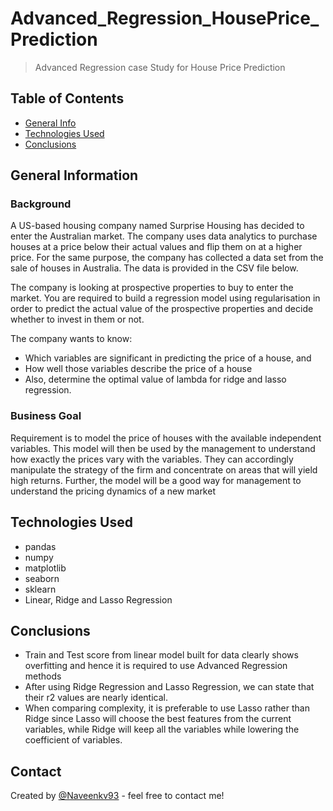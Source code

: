 # Advanced_Regression_HousePrice_Prediction
> Advanced Regression case Study for House Price Prediction


## Table of Contents
* [General Info](#general-information)
* [Technologies Used](#technologies-used)
* [Conclusions](#conclusions)

<!-- You can include any other section that is pertinent to your problem -->

## General Information

### Background
A US-based housing company named Surprise Housing has decided to enter the Australian market. The company uses data analytics to purchase houses at a price below their actual values and flip them on at a higher price. For the same purpose, the company has collected a data set from the sale of houses in Australia. The data is provided in the CSV file below. 

The company is looking at prospective properties to buy to enter the market. You are required to build a regression model using regularisation in order to predict the actual value of the prospective properties and decide whether to invest in them or not.


The company wants to know:
- Which variables are significant in predicting the price of a house, and
- How well those variables describe the price of a house
- Also, determine the optimal value of lambda for ridge and lasso regression.

### Business Goal 

Requirement is to model the price of houses with the available independent variables. This model will then be used by the management to understand how exactly the prices vary with the variables. They can accordingly manipulate the strategy of the firm and concentrate on areas that will yield high returns. Further, the model will be a good way for management to understand the pricing dynamics of a new market


## Technologies Used
- pandas 
- numpy
- matplotlib
- seaborn
- sklearn
- Linear, Ridge and Lasso Regression

## Conclusions
- Train and Test score from linear model built for data clearly shows overfitting and hence it is required to use Advanced Regression methods
- After using Ridge Regression and Lasso Regression, we can state that their r2 values are nearly identical.
- When comparing complexity, it is preferable to use Lasso rather than Ridge since Lasso will choose the best features from the current variables, while Ridge will keep all the variables while lowering the coefficient of variables.

<!-- As the libraries versions keep on changing, it is recommended to mention the version of library used in this project -->


## Contact
Created by [@Naveenkv93](https://github.com/Naveenkv93) - feel free to contact me!


<!-- Optional -->
<!-- ## License -->
<!-- This project is open source and available under the [... License](). -->

<!-- You don't have to include all sections - just the one's relevant to your project -->
